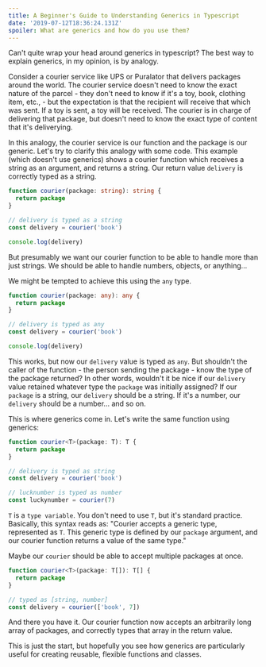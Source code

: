 ```yaml
---
title: A Beginner's Guide to Understanding Generics in Typescript
date: '2019-07-12T18:36:24.131Z'
spoiler: What are generics and how do you use them?
---
```


Can't quite wrap your head around generics in typescript? The best way to explain generics, in my opinion, is by analogy.

Consider a courier service like UPS or Puralator that delivers packages around the world. The courier service doesn't need to know the exact nature of the parcel - they don't need to know if it's a toy, book, clothing item, etc., - but the expectation is that the recipient will receive that which was sent. If a toy is sent, a toy will be received. The courier is in charge of delivering that package, but doesn't need to know the exact type of content that it's deliverying.

In this analogy, the courier service is our function and the package is our generic. Let's try to clarify this analogy with some code. This example (which doesn't use generics) shows a courier function which receives a string as an argument, and returns a string. Our return value `delivery` is correctly typed as a string.

```ts
function courier(package: string): string {
  return package
}

// delivery is typed as a string
const delivery = courier('book')

console.log(delivery)
```

But presumably we want our courier function to be able to handle more than just strings. We should be able to handle numbers, objects, or anything...

We might be tempted to achieve this using the `any` type.

```ts
function courier(package: any): any {
  return package
}

// delivery is typed as any
const delivery = courier('book')

console.log(delivery)
```

This works, but now our `delivery` value is typed as `any`. But shouldn't the caller of the function - the person sending the package - know the type of the package returned? In other words, wouldn't it be nice if our `delivery` value retained whatever type the `package` was initially assigned? If our `package` is a string, our `delivery` should be a string. If it's a number, our `delivery` should be a number... and so on.

This is where generics come in. Let's write the same function using generics:

```ts
function courier<T>(package: T): T {
  return package
}

// delivery is typed as string
const delivery = courier('book')

// lucknumber is typed as number
const luckynumber = courier(7)
```

`T` is a `type variable`. You don't need to use `T`, but it's standard practice. Basically, this syntax reads as: "Courier accepts a generic type, represented as `T`. This generic type is defined by our `package` argument, and our courier function returns a value of the same type."

Maybe our `courier` should be able to accept multiple packages at once.

```ts
function courier<T>(package: T[]): T[] {
  return package
}

// typed as [string, number]
const delivery = courier(['book', 7])
```

And there you have it. Our courier function now accepts an arbitrarily long array of packages, and correctly types that array in the return value.

This is just the start, but hopefully you see how generics are particularly useful for creating reusable, flexible functions and classes.
